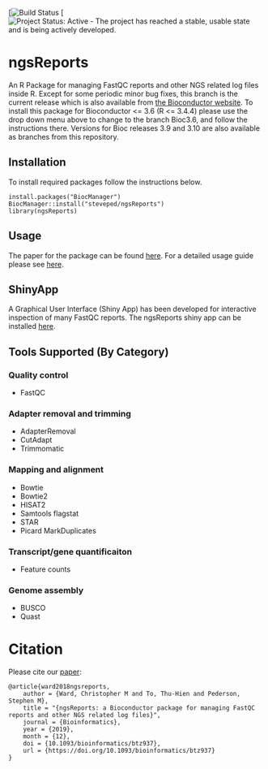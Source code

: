 
[![Build Status](https://github.com/steveped/ngsReports/workflows/check-bioc/badge.svg)
[![Project Status: Active - The project has reached a stable, usable state and is being actively developed.](http://www.repostatus.org/badges/latest/active.svg)


# ngsReports

An R Package for managing FastQC reports and other NGS related log files inside R.
Except for some periodic minor bug fixes, this branch is the current release which is also available from [the Bioconductor website](https://bioconductor.org/packages/release/bioc/html/ngsReports.html).
To install this package for Bioconductor <= 3.6 (R <= 3.4.4) please use the drop down menu above to change to the branch Bioc3.6, and follow the instructions there.
Versions for Bioc releases 3.9 and 3.10 are also available as branches from this repository.

## Installation

To install required packages follow the instructions below.

```
install.packages("BiocManager")
BiocManager::install("steveped/ngsReports")
library(ngsReports)
```
## Usage 
The paper for the package can be found [here](https://doi.org/10.1093/bioinformatics/btz937). 
For a detailed usage guide please see [here](https://bioconductor.org/packages/release/bioc/vignettes/ngsReports/inst/doc/ngsReportsIntroduction.html).


## ShinyApp

A Graphical User Interface (Shiny App) has been developed for interactive inspection of many FastQC reports. The ngsReports shiny app can be installed [here](https://github.com/UofABioinformaticsHub/shinyNgsReports).

## Tools Supported (By Category)

### Quality control
- FastQC
### Adapter removal and trimming
- AdapterRemoval
- CutAdapt
- Trimmomatic
### Mapping and alignment 
- Bowtie
- Bowtie2
- HISAT2
- Samtools flagstat
- STAR
- Picard MarkDuplicates
### Transcript/gene quantificaiton
- Feature counts
### Genome assembly
- BUSCO
- Quast

# Citation 

Please cite our [paper](https://doi.org/10.1093/bioinformatics/btz937):

```
@article{ward2018ngsreports,
    author = {Ward, Christopher M and To, Thu-Hien and Pederson, Stephen M},
    title = "{ngsReports: a Bioconductor package for managing FastQC reports and other NGS related log files}",
    journal = {Bioinformatics},
    year = {2019},
    month = {12},
    doi = {10.1093/bioinformatics/btz937},
    url = {https://doi.org/10.1093/bioinformatics/btz937}
}
```
